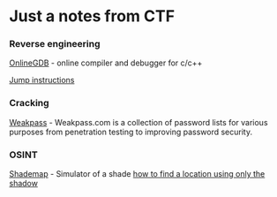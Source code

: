 # Just a notes from CTF


### Reverse engineering
[OnlineGDB](https://www.onlinegdb.com) - online compiler and debugger for c/c++

[Jump instructions](https://faydoc.tripod.com/cpu/index_j.htm)

### Cracking
[Weakpass](https://weakpass.com) - Weakpass.com is a collection of password lists for various purposes from penetration testing to improving password security.


### OSINT
[Shademap](https://shademap.app) - Simulator of a shade
[how to find a location using only the shadow](https://www.youtube.com/watch?v=pQIjDPFgdJA)